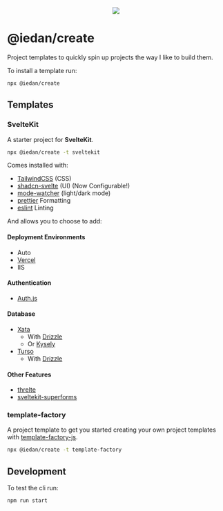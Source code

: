 <div align="center">
  <img src="https://github.com/user-attachments/assets/5b77a29a-7a9f-4f45-bb9a-1a2810963bcd">
</div>

# @iedan/create

Project templates to quickly spin up projects the way I like to build them.

To install a template run:

```bash
npx @iedan/create
```

## Templates

### SvelteKit
A starter project for **SvelteKit**.

```bash
npx @iedan/create -t sveltekit
```

Comes installed with:

-   [TailwindCSS](https://tailwindcss.com/) (CSS)
-   [shadcn-svelte](https://www.shadcn-svelte.com/) (UI) (Now Configurable!)
-   [mode-watcher](https://github.com/svecosystem/mode-watcher) (light/dark mode)
-   [prettier](https://prettier.io/) Formatting
-   [eslint](https://eslint.org/) Linting

And allows you to choose to add:

#### Deployment Environments

-   Auto
-   [Vercel](https://vercel.com/)
-   IIS

#### Authentication

-   [Auth.js](https://authjs.dev/)

#### Database

-   [Xata](https://xata.io/)
    -   With [Drizzle](https://orm.drizzle.team/)
    -   Or [Kysely](https://kysely.dev/)
-   [Turso](https://turso.tech/)
    -   With [Drizzle](https://orm.drizzle.team/)

#### Other Features

-   [threlte](https://threlte.xyz/)
-   [sveltekit-superforms](https://superforms.rocks/)

### template-factory

A project template to get you started creating your own project templates with [template-factory-js](https://github.com/ieedan/template-factory-js).

```bash
npx @iedan/create -t template-factory
```

## Development

To test the cli run:

```
npm run start
```